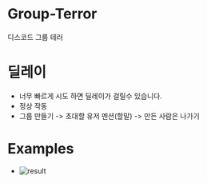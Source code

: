 # Group-Terror
디스코드 그룹 테러

# 딜레이
- 너무 빠르게 시도 하면 딜레이가 걸릴수 있습니다.
- 정상 작동
- 그룹 만들기 -> 초대할 유저 멘션(할말) -> 만든 사람은 나가기

# Examples
- ![result](https://user-images.githubusercontent.com/101702658/215931813-2204443c-e34d-4dad-9097-996edef3cf22.png)

